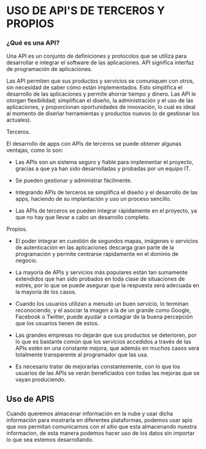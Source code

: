 # USO DE API'S DE TERCEROS Y PROPIOS
### ¿Qué es una API?

Una API es un conjunto de definiciones y protocolos que se utiliza para desarrollar e integrar el software de las aplicaciones. API significa interfaz de programación de aplicaciones.

Las API permiten que sus productos y servicios se comuniquen con otros, sin necesidad de saber cómo están implementados. Esto simplifica el desarrollo de las aplicaciones y permite ahorrar tiempo y dinero. Las API le otorgan flexibilidad; simplifican el diseño, la administración y el uso de las aplicaciones, y proporcionan oportunidades de innovación, lo cual es ideal al momento de diseñar herramientas y productos nuevos (o de gestionar los actuales).

Terceros.

El desarrollo de apps con APIs de terceros se puede obtener algunas ventajas, como lo son:

- Las APIs son un sistema seguro y fiable para implementar el proyecto, gracias a que ya han sido desarrolladas y probadas por un equipo IT.

- Se pueden gestionar y administrar fácilmente.

- Integrando APIs de terceros se simplifica el diseño y el desarrollo de las apps, haciendo de su implantación y uso un proceso sencillo.

- Las APIs de terceros se pueden integrar rápidamente en el proyecto, ya que no hay que llevar a cabo un desarrollo completo.

Propios.

- El poder integrar en cuestión de segundos mapas, imágenes o servicios de autenticación en las aplicaciones descarga gran parte de la programación y permite centrarse rápidamente en el dominio de negocio.

- La mayoría de APIs y servicios más populares están tan sumamente extendidos que han sido probados en toda clase de situaciones de estrés, por lo que se puede asegurar que la respuesta será adecuada en la mayoría de los casos.

- Cuando los usuarios utilizan a menudo un buen servicio, lo terminan reconociendo, y el asociar la imagen a la de un grande como Google, Facebook o Twitter, puede ayudar a contagiar de la buena percepción que los usuarios tienen de estos.

- Las grandes empresas no dejarán que sus productos se deterioren, por lo que es bastante común que los servicios accedidos a través de las APIs estén en una constante mejora, que además en muchos casos será totalmente transparente al programador que las usa.

- Es necesario tratar de mejorarlas constantemente, con lo que los usuarios de las APIs se verán beneficiados con todas las mejoras que se vayan produciendo.


## Uso de APIS
Cuando queremos almacenar información en la nube y usar dicha información para mostrarla en diferentes plataformas, podemos usar apis que nos permitan comunicarnos con el sitio que esta almacenando nuestra informacion, de esta manera podemos hacer uso de los datos sin importar lo que sea estemos desarrollando.
